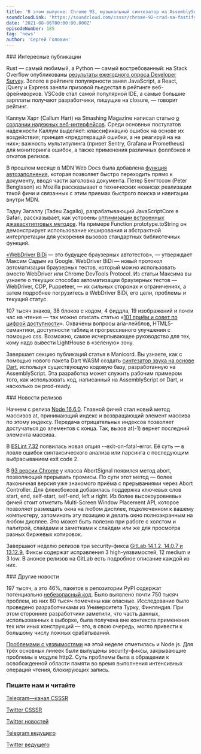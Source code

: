 ```yaml
---
title: 'В этом выпуске: Chrome 93, музыкальный синтезатор на AssemblyScript, секреты оптимизаций в Safari, будущее автотестов, а также уязвимости в Python.'
soundcloudLink: 'https://soundcloud.com/csssr/chrome-92-crud-na-fastify-dragdrop-s-rxjs-blokiruyushchie-zagruzku-resursy-otklyuchenie-akkauntov-mdn'
date: '2021-08-06T00:00:00.000Z'
episodeNumber: 185
tag: 'news'
author: 'Сергей Головин'
---
```


<ParagraphWithImage imageName="manWithLaptop">
  ### Интересные публикации

Rust — самый любимый, а Python — самый востребованный: на Stack Overflow опубликованы [результаты ежегодного опроса Developer Survey](https://insights.stackoverflow.com/survey/2021). Золото в рейтинге популярности занял JavaScript, а React, jQuery и Express заняли призовой пьедестал в рейтинге веб-фреймворков. VSCode стал самой популярной IDE, а самые большие зарплаты получают разработчики, пишущие на closure, — говорит рейтинг.
</ParagraphWithImage>

Каллум Харт (Callum Hart) на Smashing Magazine написал статью [о создании надежных веб-интерфейсов](https://www.smashingmagazine.com/2021/08/build-resilient-javascript-ui/). Среди основных постулатов надежности Каллум выделяет: классификацию ошибок на основе их воздействия; принцип «предотвращай ошибки, а не реагируй на на них»; важность мультитулинга (привет Sentry, Grafana и Prometheus) для мониторинга ошибок, а также применения различных фоллбэков и откатов релизов.

В прошлом месяце в MDN Web Docs была добавлена [функция автозаполнения](https://hacks.mozilla.org/2021/08/mdns-autocomplete-search/), которая позволяет быстро переходить прямо к документу, вводя части заголовка документа. Петер Бенгтссон (Peter Bengtsson) из Mozilla рассказывает о технических нюансах реализации такой фичи и связанных с этим приемах быстрого поиска и навигации внутри MDN.

Тадеу Загаллу (Tadeu Zagallo), разрабатывающий JavaScriptCore в Safari, рассказывает, как устроены [оптимизации встроенных джавасктиптовых методов](https://webkit.org/blog/11934/optimizing-javascript-standard-library-functions-in-jsc/). На примере Function.prototype.toString он демонстрирует использование кеширования и абстрактной интерпретации для ускорения вызовов стандартных библиотечных функций.

[«WebDriver BiDi](https://developer.chrome.com/blog/webdriver-bidi/) — это будущее браузерных автотестов», — утверждает Максим Садым из Google. WebDriver BiDi — новый протокол автоматизации браузерных тестов, который можно использовать вместо WebDriver или Chrome DevTools Protocol. Из статьи Максима вы узнаете о текущих способах автоматизации браузерных тестов — WebDriver, CDP, Puppeteer, — их сильных сторонах и ограничениях, а затем подробнее погрузитесь в WebDriver BiDi, его цели, проблемы и текущий статус.

107 тысяч знаков, 38 блоков с кодом, 4 фиддла, 19 изображений и почти час на чтение — так можно описать статью «[101 приём и совет по цифрой доступности](https://dev.to/inhuofficial/101-digital-accessibility-tips-and-tricks-4728)». Охвачены вопросы aria-лейблов, HTML5-семантики, доступности таблиц и прогрессивного улучшения с помощью css. Возможно, самое исчерпывающее руководство для тех, кому надо вывести LightHouse в «зеленую» зону.

Завершает секцию публикаций статья в Manicord. Вы узнаете, как с помощью нового пакета Dart WASM создать [синтезатор звука на основе Dart](https://manichord.com/blog/posts/dart-wasm-as.html), используя существующую кодовую базу, разработанную на AssemblyScript. Эта разработка может служить рабочим примером того, как использовать код, написанный на AssemblyScript от Dart, и насколько он prod-ready.

<ParagraphWithImage imageName="laptopNews" >
  ### Новости релизов

Начнем с релиза [Node 16.6.0](https://nodejs.org/en/blog/release/v16.6.0/). Главной фичей стал новый метод массивов at, принимающий индекс и возвращающий элемент массива по этому индексу. Передача отрицательных индексов позволяет достучаться до элементов с конца. Так, вызов at(-1) вернет последний элемента массива.
</ParagraphWithImage>

В [ESLint 7.32](https://eslint.org/blog/2021/07/eslint-v7.32.0-released) появилась новая опция --exit-on-fatal-error. Её суть — в ловле ошибок синтаксического анализа или парсинга с последующим выбрасыванием exit code 2.

В [93 версии Chrome](https://blog.chromium.org/2021/07/chrome-93-multi-screen-window-placement.html) у класса AbortSignal появился метод abort, позволяющий прерывать промисы. По сути этот метод — более лаконичная версия уже знакомого приёма с прерываниями через Abort Controller. Для флексбоксов добавилась поддержка ключевых слов start, end, self-start, self-end, left и right. Из более высокоуровневых фичей стоит отметить Multi-Screen Window Placement API, которое позволяет размещать окна на любом дисплее, подключенном к вашему компьютеру, запоминать эту позицию и делать окно полноэкранным на любом дисплее. Это может быть полезно при работе с холстом и палитрой, слайдами и заметками к слайдам или же для просмотра разных биржевых котировок.

Завершают неделю релизов три security-фикса [GitLab 14.1.2, 14.0.7 и 13.12.9.](https://about.gitlab.com/releases/2021/08/03/security-release-gitlab-14-1-2-released/) Фиксы содержат исправления 3 high-уязвимостей, 12 medium и 3 low. В анонсе релизов на GitLab есть подробное описание каждой из них.

<ParagraphWithImage imageName="laptopNews" >
  ### Другие новости

197 тысяч, а это 46%, пакетов в репозитории PyPl содержат потенциально [небезопасный код](https://arxiv.org/pdf/2107.12699.pdf). Было выявлено почти 750 тысяч проблем, из них 80 тысяч помечены как опасные. Исследование было проведено разработчиками из Университета Турку, Финляндия. При этом сторонние разработчики заметили, что часть данных, использованных в выборке, была получена вне контекста применения тех или иных конструкций  — это, в свою очередь, могло привести к большому числу ложных срабатываний.

[Проблемами с уязвимостями](https://nodejs.org/en/blog/vulnerability/july-2021-security-releases-2/) на этой неделе отметилась и Node.js. Для трёх основных линеек были выпущены security-фиксы, закрывающие проблемы в модуле http2. Суть проблемы была в обращении к освобожденной области памяти во время выполнения интенсивных операций чтения, блокирующих запись.

</ParagraphWithImage>

  ### Пишите нам и читайте
  [Telegram—канал CSSSR](https://t.me/csssr)

  [Twitter CSSSR](https://twitter.com/csssr_dev)

  [Twitter новостей](https://twitter.com/csssr_news)

  [Telegram ведущего](https://t.me/Vindizh)

  [Twitter ведущего](https://twitter.com/Vindizh)
